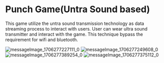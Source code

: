 # Punch Game(Untra Sound based)
This game utilize the untra sound transmission technology as data streaming process to interact with users.
User can wear ultra sound transmitter and interact with the game. This technique bypass the requirement for wifi and bluetooth.

![messageImage_1706277227111_0](https://github.com/RBKni/Punch_game_PC_UntraSound/assets/155646719/222c8026-2249-4cdc-a679-9255401dd667)
![messageImage_1706277249608_0](https://github.com/RBKni/Punch_game_PC_UntraSound/assets/155646719/66e6b5fe-5261-4c9b-9b4a-611bdcb4707d)
![messageImage_1706277389254_0](https://github.com/RBKni/Punch_game_PC_UntraSound/assets/155646719/c2475654-7bfa-4c45-ac68-6349e6f34e6b)
![messageImage_1706277375112_0](https://github.com/RBKni/Punch_game_PC_UntraSound/assets/155646719/11e55052-22bd-48d1-be9c-48887d0b72f2)



